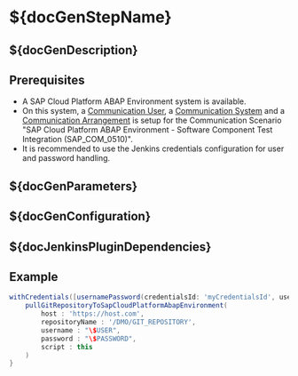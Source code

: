 # ${docGenStepName}

## ${docGenDescription}

## Prerequisites

* A SAP Cloud Platform ABAP Environment system is available. 
* On this system, a [Communication User](https://help.sap.com/viewer/65de2977205c403bbc107264b8eccf4b/Cloud/en-US/0377adea0401467f939827242c1f4014.html), a [Communication System](https://help.sap.com/viewer/65de2977205c403bbc107264b8eccf4b/Cloud/en-US/1bfe32ae08074b7186e375ab425fb114.html) and a [Communication Arrangement](https://help.sap.com/viewer/65de2977205c403bbc107264b8eccf4b/Cloud/en-US/a0771f6765f54e1c8193ad8582a32edb.html) is setup for the Communication Scenario "SAP Cloud Platform ABAP Environment - Software Component Test Integration (SAP_COM_0510)".
* It is recommended to use the Jenkins credentials configuration for user and password handling.

## ${docGenParameters}

## ${docGenConfiguration}

## ${docJenkinsPluginDependencies}

## Example

```groovy
withCredentials([usernamePassword(credentialsId: 'myCredentialsId', usernameVariable: 'USER', passwordVariable: 'PASSWORD')]) {
    pullGitRepositoryToSapCloudPlatformAbapEnvironment(
        host : 'https://host.com', 
        repositoryName : '/DMO/GIT_REPOSITORY',
        username : "\$USER",
        password : "\$PASSWORD",
        script : this
    ) 
}
```
